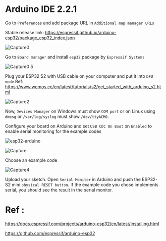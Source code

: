 # Arduino IDE 2.2.1

Go to `Preferences` and add package URL in `Additional map manager URLs`

Stable release link: https://espressif.github.io/arduino-esp32/package_esp32_index.json

![Capture0](https://github.com/siliciium/ESP32/assets/103604296/bd72dc9f-db65-444d-99f5-143ce49e1071)

Go to `Board manager` and install `esp32` package by `Espressif Systems`

![Capture0 5](https://github.com/siliciium/ESP32/assets/103604296/206ba0e6-b9b4-4a9a-b801-885994b51b9e)

Plug your ESP32 S2 with USB cable on your computer and put it into `DFU mode`
Ref: https://www.wemos.cc/en/latest/tutorials/s2/get_started_with_arduino_s2.html

![Capture2](https://github.com/siliciium/ESP32/assets/103604296/91f93f9f-90fc-4f4b-8f2a-761ef57a1694)

Now, `Devices Manager` on Windows must show `COM port` or on Linux using `dmesg` or `/var/log/syslog` must show `/dev/ttyACM0`.

Configure your board on Arduino and set `USB CDC On Boot` on `Enabled` to enable serial monitoring for the example codes

![esp32-arduino](https://github.com/siliciium/ESP32/assets/103604296/e6cb5fbc-84ee-4afa-9ed6-92d923baa073)

![Capture](https://github.com/siliciium/ESP32/assets/103604296/5233374f-ff1a-47d5-a377-b185957465d2)

Choose an example code 

![Capture4](https://github.com/siliciium/ESP32/assets/103604296/4b408fba-5858-45a0-a86e-ee18b098d95f)

Upload your sketch. Open `Serial Monitor` in Arduino and push the ESP32-S2 mini `physical RESET button`.
If the example code you chose implements serial, you should see the result in the serial monitor.


# Ref : 
https://docs.espressif.com/projects/arduino-esp32/en/latest/installing.html

https://github.com/espressif/arduino-esp32


